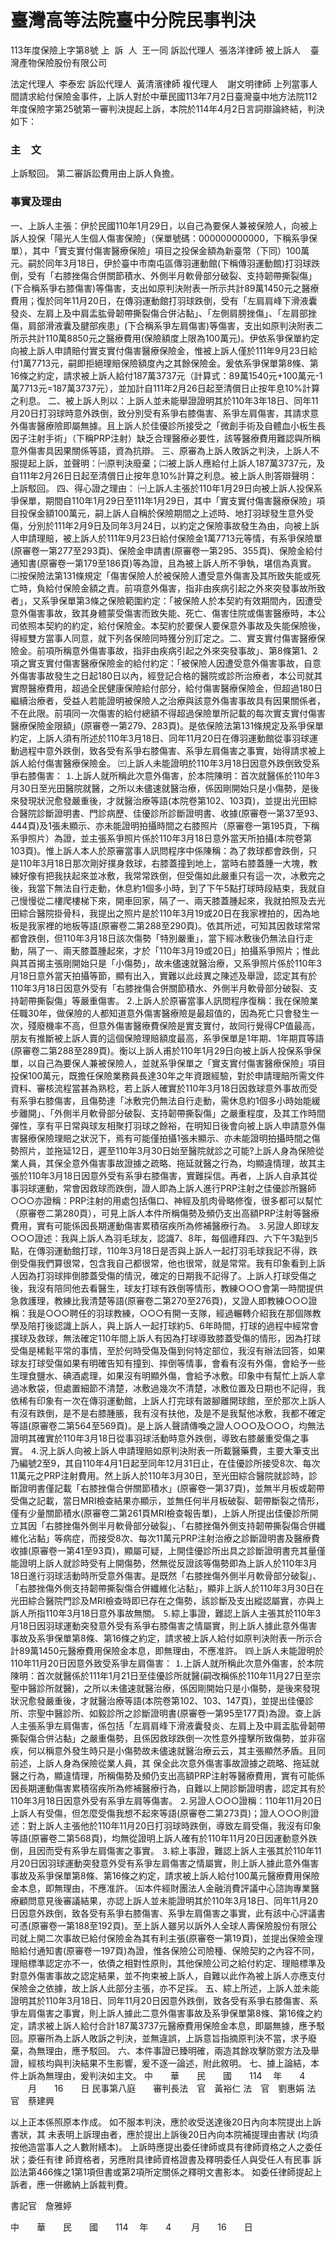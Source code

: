 # 臺灣高等法院臺中分院民事判決
113年度保險上字第8號
上  訴  人  王一同
訴訟代理人  張洛洋律師
被上訴人    臺灣產物保險股份有限公司

法定代理人  李泰宏
訴訟代理人  黃清濱律師
複代理人    謝文明律師
上列當事人間請求給付保險金事件，上訴人對於中華民國113年7月2日臺灣臺中地方法院112年度保險字第25號第一審判決提起上訴，本院於114年4月2日言詞辯論終結，判決如下：
### 主　文
上訴駁回。
第二審訴訟費用由上訴人負擔。
### 事實及理由
一、上訴人主張：伊於民國110年1月29日，以自己為要保人兼被保險人，向被上訴人投保「陽光人生個人傷害保險」（保單號碼：000000000000，下稱系爭保單），其中「實支實付傷害醫療保險」項目之投保金額為新臺幣（下同）100萬元。嗣於同年3月18日，伊於臺中市南屯區傳羽運動館(下稱傳羽運動館)打羽球跌倒，受有「右膝挫傷合併關節積水、外側半月軟骨部分破裂、支持韌帶撕裂傷」(下合稱系爭右膝傷害)等傷害，支出如原判決附表一所示共計89萬1450元之醫療費用；復於同年11月20日，在傳羽運動館打羽球跌倒，受有「左肩肩峰下滑液囊發炎、左肩上及中肩盂肱骨韌帶撕裂傷合併沾黏」、「左側肩膀挫傷」、「左肩部挫傷，肩部滑液囊及腱部疾患」(下合稱系爭左肩傷害)等傷害，支出如原判決附表二所示共計110萬8850元之醫療費用(保險額度上限為100萬元)。伊依系爭保單約定向被上訴人申請賠付實支實付傷害醫療保險金，惟被上訴人僅於111年9月23日給付1萬7713元，嗣即拒絕理賠保險額度內之其餘保險金。爰依系爭保單第8條、第16條之約定，請求被上訴人給付187萬3737元（計算式：89萬1540元+100萬元-1萬7713元=187萬3737元），並加計自111年2月26日起至清償日止按年息10%計算之利息。
二、被上訴人則以：上訴人並未能舉證證明其於110年3年18日、同年11月20日打羽球時意外跌倒，致分別受有系爭右膝傷害、系爭左肩傷害，其請求意外傷害醫療險即屬無據。且上訴人於佳優診所接受之「微創手術及自體血小板生長因子注射手術」（下稱PRP注射）缺乏合理醫療必要性，該等醫療費用難認與所稱意外傷害具因果關係等語，資為抗辯。
三、原審為上訴人敗訴之判決，上訴人不服提起上訴，並聲明：㈠原判決廢棄；㈡被上訴人應給付上訴人187萬3737元，及自111年2月26日日起至清償日止按年息10%計算之利息。被上訴人則答辯聲明：上訴駁回。
四、得心證之理由：
㈠上訴人主張於110年1月29日向被上訴人投保系爭保單，期間自110年1月29日至111年1月29日，其中「實支實付傷害醫療保險」項目投保金額100萬元，嗣上訴人自稱於保險期間之上述時、地打羽球發生意外受傷，分別於111年2月9日及同年3月24日，以約定之保險事故發生為由，向被上訴人申請理賠，被上訴人於111年9月23日給付保險金1萬7713元等情，有系爭保險單(原審卷一第277至293頁)、保險金申請書(原審卷一第295、355頁)、保險金給付通知書(原審卷一第179至186頁)等為證，且為被上訴人所不爭執，堪信為真實。
㈡按保險法第131條規定「傷害保險人於被保險人遭受意外傷害及其所致失能或死亡時，負給付保險金額之責。前項意外傷害，指非由疾病引起之外來突發事故所致者」，又系爭保單第3條之保險範圍約定：「被保險人於本契約有效期間內，因遭受意外傷害事故，致其身體蒙受傷害而致失能、死亡、傷害住院或傷害醫療時，本公司依照本契約的約定，給付保險金。本契約於要保人要保意外事故及失能保險後，得經雙方當事人同意，就下列各保險同時獲分別訂定之。二、實支實付傷害醫療保險金。前項所稱意外傷害事故，指非由疾病引起之外來突發事故」、第8條第1、2項之實支實付傷害醫療保險金的給付約定：「被保險人因遭受意外傷害事故，自意外傷害事故發生之日起180日以內，經登記合格的醫院或診所治療者，本公司就其實際醫療費用，超過全民健康保險給付部分，給付傷害醫療保險金，但超過180日繼續治療者，受益人若能證明被保險人之治療與該意外傷害事故具有因果關係者，不在此限。前項同一次傷害的給付總額不得超過保險單所記載的每次實支實付傷害醫療保險金限額」(原審卷一第279、283頁)。是依保險法第131條規定及系爭保單約定，上訴人須有所述於110年3月18日、同年11月20日在傳羽運動館從事羽球運動過程中意外跌倒，致各受有系爭右膝傷害、系爭左肩傷害之事實，始得請求被上訴人給付傷害醫療保險金。
㈢上訴人未能證明於110年3月18日因意外跌倒致受系爭右膝傷害：
⒈上訴人就所稱此次意外傷害，於本院陳明：首次就醫係於110年3月30日至光田醫院就醫，之所以未儘速就醫治療，係因剛開始只是小傷勢，是後來發現狀況愈發嚴重後，才就醫治療等語(本院卷第102、103頁)，並提出光田綜合醫院診斷證明書、門診病歷、佳優診所診斷證明書、收據(原審卷一第37至93、444頁)及1張未顯示、亦未能證明拍攝時間之右膝照片（原審卷一第195頁，下稱系爭照片）為證，並主張系爭照片係於110年3月18日意外當天所拍攝(本院卷第103頁)。惟上訴人本人於原審當事人訊問程序中係陳稱：為了救球都會跌倒，只是110年3月18日那次剛好撲身救球，右膝蓋撞到地上，當時右膝蓋腫一大塊，教練好像有把我扶起來並冰敷，我常常跌倒，但受傷如此嚴重只有這一次，冰敷完之後，我當下無法自行走動，休息約1個多小時，到了下午5點打球時段結束，我就自己慢慢從二樓爬樓梯下來，開車回家，隔了一、兩天膝蓋腫起來，我就拍照及去光田綜合醫院掛骨科，我提出之照片是於110年3月19或20日在我家裡拍的，因為地板是我家裡的地板等語(原審卷二第288至290頁)。依其所述，可知其因救球常常都會跌倒，但110年3月18日該次傷勢「特別嚴重」，當下經冰敷後仍無法自行走動，隔了一、兩天膝蓋腫起來，才於「110年3月19或20日」拍攝系爭照片；惟此與其首揭主張剛開始只是「小傷勢」，故未儘速就醫治療，又系爭照片係於110年3月18日意外當天拍攝等節，顯有出入，實難以此歧異之陳述及舉證，認定其有於110年3月18日因意外受有「右膝挫傷合併關節積水、外側半月軟骨部分破裂、支持韌帶撕裂傷」等嚴重傷害。
2.上訴人於原審當事人訊問程序復稱：我在保險業任職30年，做保險的人都知道意外傷害醫療險是最超值的，因為死亡只會發生一次，殘廢機率不高，但意外傷害醫療費保險是實支實付，故同行覺得CP值最高，朋友有推斷被上訴人賣的這個保險理賠額度最高，系爭保單是1年期、1年期買等語(原審卷二第288至289頁)。衡以上訴人甫於110年1月29日向被上訴人投保系爭保單，以自己為要保人兼被保險人，並就系爭保單之「實支實付傷害醫療保險」項目投保100萬元，既擔任保險業務員長達30年之年資跟經驗，對於申請理賠所需文件資料、審核流程當甚為熟稔，若上訴人確實於110年3月18日因救球意外事故而受有系爭右膝傷害，且傷勢達「冰敷完仍無法自行走動，需休息約1個多小時始能緩步離開」、「外側半月軟骨部分破裂、支持韌帶撕裂傷」之嚴重程度，及其工作時間彈性，享有平日常與球友相聚打羽球之餘裕，在明知日後會向被上訴人申請意外傷害醫療保險理賠之狀況下，焉有可能僅拍攝1張未顯示、亦未能證明拍攝時間之傷勢照片，並拖延12日，遲至110年3月30日始至醫院就診之可能?上訴人身為保險從業人員，其保全意外傷害事故證據之疏略、拖延就醫之行為，均顯違情理，故其主張於110年3月18日因意外受有系爭右膝傷害，實難採信。再者，上訴人自承其從事羽球運動，常會因救球而跌倒，證人即為上訴人進行PRP注射之佳優診所醫師○○○亦證稱：PRP注射的用處包括傷口、神經及肌肉骨略修復，很多都可以幫忙（原審卷二第280頁），可見上訴人本件所稱傷勢及頻仍支出高額PRP注射等醫療費用，實有可能係因長期運動傷害累積宿疾所為修補醫療行為。
⒊另證人即球友○○○證述：我與上訴人為羽毛球友，認識7、8年，每個禮拜四、六下午3點到5點，在傳羽運動館打球，110年3月18日是否與上訴人一起打羽毛球我記不得，跌倒受傷我們算很常，包含我自己都很常，他也很常，就是常常。我有印象看到上訴人因為打羽球摔倒膝蓋受傷的情況，確定的日期我不記得了。上訴人打球受傷之後，我沒有陪同他去看醫生，球友打球有跌倒等情形，教練○○○會第一時間提供急救護理，教練比我清楚等語(原審卷二第270至276頁)，又證人即教練○○○證稱：我是○○○聘任的羽球教練，○○○有開一支隊，經過輾轉介紹我在那個隊教學及陪打後認識上訴人，與上訴人一起打球約5、6年時間，打球的過程中經常會撲球及救球，無法確定110年間上訴人有因為打球導致膝蓋受傷的情形，因為打球受傷是稀鬆平常的事情，至於何時受傷及傷到何特定部位，我沒有辦法回答，如果球友打球受傷如果有明確告知有撞到、摔倒等情事，會看有沒有外傷，會給予一些生理食鹽水、碘酒處理，如果沒有明顯外傷，會給予冰敷。印象中有幫忙上訴人拿過冰敷袋，但處置細節不清楚，冰敷過幾次不清楚，冰敷位置及日期也不記得，我依稀有印象有一次在傳羽運動館，上訴人打完球有跛腳離開球館，至於那次上訴人有沒有跌倒，是不是右膝腫脹，我有沒有扶他，及是不是我幫他冰敷，我都不確定等語(原審卷二第564至569頁)。是上訴人聲請傳喚之證人○○○及○○○，均無法證明其確實於110年3月18日從事羽球活動時意外跌倒，導致右膝嚴重受傷之事實。
⒋況上訴人向被上訴人申請理賠如原判決附表一所載醫藥費，主要大筆支出乃編號2至9，其自110年4月1日起至同年12月31日止，在佳優診所接受8次、每次11萬元之PRP注射費用。然上訴人於110年3月30日，至光田綜合醫院就診時，診斷證明書僅記載「右膝挫傷合併關節積水」(原審卷一第37頁)，並無半月板或韌帶受傷之記載，當日MRI檢查結果亦顯示，並無任何半月板破裂、韌帶斷裂之情形，僅有少量關節積水(原審卷二第261頁MRI檢查報告單)，上訴人所提出佳優診所開立其因「右膝挫傷外側半月軟骨部分破裂」、「右膝挫傷外側支持韌帶撕裂傷合併纖維化沾黏」等病症，而接受8次、每次11萬元PRP注射治療之診斷證明書及醫療費收據(原審卷一第41至93頁)，顯屬可疑，上開佳優診所出具之診斷證明書充其量僅能證明上訴人就診時受有上開傷勢，然無從反證該等傷勢即為上訴人於110年3月18日進行羽球活動時所受意外傷害。是既然「右膝挫傷外側半月軟骨部分破裂」、「右膝挫傷外側支持韌帶撕裂傷合併纖維化沾黏」，顯非上訴人於110年3月30日在光田綜合醫院門診及MRI檢查時即已存在之傷勢，該診斷及支出縱認屬實，亦與上訴人所指110年3月18日意外事故無關。
⒌綜上事證，難認上訴人主張其於110年3月18日因羽球運動突發意外受有系爭右膝傷害之情屬實，則上訴人據此意外傷害事故及系爭保單第8條、第16條之約定，請求被上訴人給付如原判決附表一所示合計89萬1450元醫療費用保險金本息，即無理由，不應准許。
㈣上訴人未能證明於110年11月20日因意外致受系爭左肩傷害：
⒈上訴人就所稱此次意外傷害，於本院陳明：首次就醫係於111年1月21日至佳優診所就醫(嗣改稱係於110年11月27日至宗聖中醫診所就醫)，之所以未儘速就醫治療，係因剛開始只是小傷勢，是後來發現狀況愈發嚴重後，才就醫治療等語(本院卷第102、103、147頁)，並提出佳優診所、宗聖中醫診所、如毅診所之診斷證明書(原審卷一第95至177頁)為證。查上訴人主張系爭左肩傷害，係包括「左肩肩峰下滑液囊發炎、左肩上及中肩盂肱骨韌帶撕裂傷合併沾黏」之嚴重傷勢，且係因救球跌倒一次性意外撞擊所致傷勢，並非宿疾，何以稱意外發生時只是小傷勢故未儘速就醫治療云云，其主張顯然矛盾。且同前述，上訴人身為保險從業人員，其
保全此次意外傷害事故證據之疏略、拖延就醫之行為，顯違情理，所稱傷勢及頻仍支出高額PRP注射等醫療費用，實有可能係因長期運動傷害累積宿疾所為修補醫療行為，自難以上開診斷證明書，認定其有於110年3月18日因意外受有系爭左肩等傷害。
⒉另證人○○○證稱：110年11月20日上訴人有受傷，但怎麼受傷我想不起來等語(原審卷二第273頁)；證人○○○則證述：對上訴人主張他於110年11月20日打羽球時跌倒，導致左肩受傷，我沒有印象等語(原審卷二第568頁)，均無從證明上訴人確有於110年11月20日因運動意外跌倒，且因而受有系爭左肩傷害之事實。
⒊綜上事證，難認上訴人主張其於110年11月20日因羽球運動突發意外受有系爭左肩傷害之情屬實，則上訴人據此意外傷害事故及系爭保單第8條、第16條之約定，請求被上訴人給付100萬元醫療費用保險金本息，即無理由，不應准許。
㈤本件經財團法人金融消費評議中心諮詢專業醫療顧問意見後審議結果，亦認上訴人並未能證明其於110年3月18日、同年11月20日因意外跌倒，致各受有系爭右膝傷害、系爭左肩傷害之事實，此有該中心評議書可憑(原審卷一第188至192頁)。至上訴人雖另以訴外人全球人壽保險股份有限公司就上開二次事故已給付保險金為其有利主張(原審卷一第19頁)，並提出保險金理賠給付通知書(原審卷一197頁)為證，惟各保險公司險種、保險契約之內容不同，理賠標準認定亦不一，依債之相對性原則，其他保險公司之給付約定、理賠標準及對意外傷害事故之認定結果，並不拘束被上訴人，自難以此作為被上訴人亦應支付保險金之依據，故上訴人此部分主張，亦不足採。
五、綜上所述，上訴人並未能證明其於110年3月18日、同年11月20日因意外跌倒，致各受有系爭右膝傷害、系爭左肩傷害之事實，則上訴人據此二意外傷害事故及系爭保單第8條、第16條之約定，請求被上訴人給付合計187萬3737元醫療費用保險金本息，即屬無據，應予駁回。原審所為上訴人敗訴之判決，並無違誤，上訴意旨指摘原判決不當，求予廢棄，為無理由，應予駁回。
六、本件事證已臻明確，兩造其餘攻擊防禦方法及舉證，經核均與判決結果不生影響，爰不逐一論述，附此敘明。
七、據上論結，本件上訴為無理由，爰判決如主文。
中　　華　　民　　國　　114 　年　　4 　　月　　16　　日
民事第八庭　　審判長法　官　黃裕仁
法　官　劉惠娟
法　官　蔡建興

以上正本係照原本作成。
如不服本判決，應於收受送達後20日內向本院提出上訴書狀，其
未表明上訴理由者，應於提出上訴後20日內向本院補提理由書狀
(均須按他造當事人之人數附繕本)。
上訴時應提出委任律師或具有律師資格之人之委任狀；委任有律
師資格者，另應附具律師資格證書及釋明委任人與受任人有民事
訴訟法第466條之1第1項但書或第2項所定關係之釋明文書影本。
如委任律師提起上訴者，應一併繳納上訴裁判費。

書記官　詹雅婷

中　　華　　民　　國　　114 　年　　4 　　月　　16　　日
